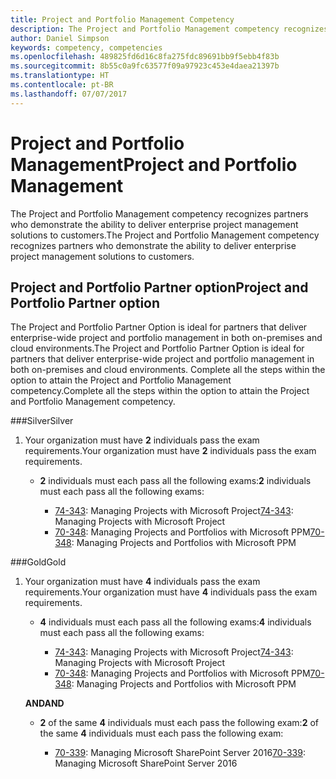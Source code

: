 ```yaml
---
title: Project and Portfolio Management Competency
description: The Project and Portfolio Management competency recognizes partners who demonstrate the ability to deliver enterprise project management solutions to customers.
author: Daniel Simpson
keywords: competency, competencies
ms.openlocfilehash: 489825fd6d16c8fa275fdc89691bb9f5ebb4f83b
ms.sourcegitcommit: 8b55c0a9fc63577f09a97923c453e4daea21397b
ms.translationtype: HT
ms.contentlocale: pt-BR
ms.lasthandoff: 07/07/2017
---
```

# <a name="project-and-portfolio-management"></a><span data-ttu-id="0a9a1-104">Project and Portfolio Management</span><span class="sxs-lookup"><span data-stu-id="0a9a1-104">Project and Portfolio Management</span></span> 
<span data-ttu-id="0a9a1-105">The Project and Portfolio Management competency recognizes partners who demonstrate the ability to deliver enterprise project management solutions to customers.</span><span class="sxs-lookup"><span data-stu-id="0a9a1-105">The Project and Portfolio Management competency recognizes partners who demonstrate the ability to deliver enterprise project management solutions to customers.</span></span>

## <a name="project-and-portfolio-partner-option"></a><span data-ttu-id="0a9a1-106">Project and Portfolio Partner option</span><span class="sxs-lookup"><span data-stu-id="0a9a1-106">Project and Portfolio Partner option</span></span>
<span data-ttu-id="0a9a1-107">The Project and Portfolio Partner Option is ideal for partners that deliver enterprise-wide project and portfolio management in both on-premises and cloud environments.</span><span class="sxs-lookup"><span data-stu-id="0a9a1-107">The Project and Portfolio Partner Option is ideal for partners that deliver enterprise-wide project and portfolio management in both on-premises and cloud environments.</span></span> <span data-ttu-id="0a9a1-108">Complete all the steps within the option to attain the Project and Portfolio Management competency.</span><span class="sxs-lookup"><span data-stu-id="0a9a1-108">Complete all the steps within the option to attain the Project and Portfolio Management competency.</span></span>

###<a name="silver"></a><span data-ttu-id="0a9a1-109">Silver</span><span class="sxs-lookup"><span data-stu-id="0a9a1-109">Silver</span></span>
1. <span data-ttu-id="0a9a1-110">Your organization must have **2** individuals pass the exam requirements.</span><span class="sxs-lookup"><span data-stu-id="0a9a1-110">Your organization must have **2** individuals pass the exam requirements.</span></span>

    - <span data-ttu-id="0a9a1-111">**2** individuals must each pass all the following exams:</span><span class="sxs-lookup"><span data-stu-id="0a9a1-111">**2** individuals must each pass all the following exams:</span></span>

        * <span data-ttu-id="0a9a1-112">[74-343](https://www.microsoft.com/en-us/learning/exam-74-343.aspx): Managing Projects with Microsoft Project</span><span class="sxs-lookup"><span data-stu-id="0a9a1-112">[74-343](https://www.microsoft.com/en-us/learning/exam-74-343.aspx): Managing Projects with Microsoft Project</span></span>
        * <span data-ttu-id="0a9a1-113">[70-348](https://www.microsoft.com/en-us/learning/exam-70-348.aspx): Managing Projects and Portfolios with Microsoft PPM</span><span class="sxs-lookup"><span data-stu-id="0a9a1-113">[70-348](https://www.microsoft.com/en-us/learning/exam-70-348.aspx): Managing Projects and Portfolios with Microsoft PPM</span></span>

###<a name="gold"></a><span data-ttu-id="0a9a1-114">Gold</span><span class="sxs-lookup"><span data-stu-id="0a9a1-114">Gold</span></span>
1. <span data-ttu-id="0a9a1-115">Your organization must have **4** individuals pass the exam requirements.</span><span class="sxs-lookup"><span data-stu-id="0a9a1-115">Your organization must have **4** individuals pass the exam requirements.</span></span>

    - <span data-ttu-id="0a9a1-116">**4** individuals must each pass all the following exams:</span><span class="sxs-lookup"><span data-stu-id="0a9a1-116">**4** individuals must each pass all the following exams:</span></span>

        * <span data-ttu-id="0a9a1-117">[74-343](https://www.microsoft.com/en-us/learning/exam-74-343.aspx): Managing Projects with Microsoft Project</span><span class="sxs-lookup"><span data-stu-id="0a9a1-117">[74-343](https://www.microsoft.com/en-us/learning/exam-74-343.aspx): Managing Projects with Microsoft Project</span></span>
        * <span data-ttu-id="0a9a1-118">[70-348](https://www.microsoft.com/en-us/learning/exam-70-348.aspx): Managing Projects and Portfolios with Microsoft PPM</span><span class="sxs-lookup"><span data-stu-id="0a9a1-118">[70-348](https://www.microsoft.com/en-us/learning/exam-70-348.aspx): Managing Projects and Portfolios with Microsoft PPM</span></span>

    **<span data-ttu-id="0a9a1-119">AND</span><span class="sxs-lookup"><span data-stu-id="0a9a1-119">AND</span></span>** 

    - <span data-ttu-id="0a9a1-120">**2** of the same **4** individuals must each pass the following exam:</span><span class="sxs-lookup"><span data-stu-id="0a9a1-120">**2** of the same **4** individuals must each pass the following exam:</span></span>

        *  <span data-ttu-id="0a9a1-121">[70-339](https://www.microsoft.com/en-us/learning/exam-70-339.aspx): Managing Microsoft SharePoint Server 2016</span><span class="sxs-lookup"><span data-stu-id="0a9a1-121">[70-339](https://www.microsoft.com/en-us/learning/exam-70-339.aspx): Managing Microsoft SharePoint Server 2016</span></span>
